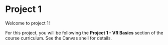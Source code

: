 # Project 1

Welcome to project 1!

For this project, you will be following the **Project 1 - VR Basics** section of the course curriculum. See the Canvas shell for details.
